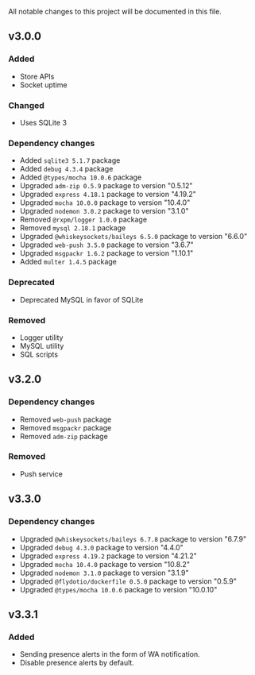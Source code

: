 All notable changes to this project will be documented in this file.

## v3.0.0

### Added
- Store APIs
- Socket uptime

### Changed
- Uses SQLite 3

### Dependency changes
- Added `sqlite3 5.1.7` package
- Added `debug 4.3.4` package
- Added `@types/mocha 10.0.6` package
- Upgraded `adm-zip 0.5.9` package to version "0.5.12"
- Upgraded `express 4.18.1` package to version "4.19.2"
- Upgraded `mocha 10.0.0` package to version "10.4.0"
- Upgraded `nodemon 3.0.2` package to version "3.1.0"
- Removed `@rxpm/logger 1.0.0` package
- Removed `mysql 2.18.1` package
- Upgraded `@whiskeysockets/baileys 6.5.0` package to version "6.6.0"
- Upgraded `web-push 3.5.0` package to version "3.6.7"
- Upgraded `msgpackr 1.6.2` package to version "1.10.1"
- Added `multer 1.4.5` package

### Deprecated
- Deprecated MySQL in favor of SQLite

### Removed
- Logger utility
- MySQL utility
- SQL scripts

## v3.2.0

### Dependency changes
- Removed `web-push` package
- Removed `msgpackr` package
- Removed `adm-zip` package

### Removed
- Push service

## v3.3.0

### Dependency changes
- Upgraded `@whiskeysockets/baileys 6.7.8` package to version "6.7.9"
- Upgraded `debug 4.3.0` package to version "4.4.0"
- Upgraded `express 4.19.2` package to version "4.21.2"
- Upgraded `mocha 10.4.0` package to version "10.8.2"
- Upgraded `nodemon 3.1.0` package to version "3.1.9"
- Upgraded `@flydotio/dockerfile 0.5.0` package to version "0.5.9"
- Upgraded `@types/mocha 10.0.6` package to version "10.0.10"

## v3.3.1

### Added
- Sending presence alerts in the form of WA notification.
- Disable presence alerts by default.
